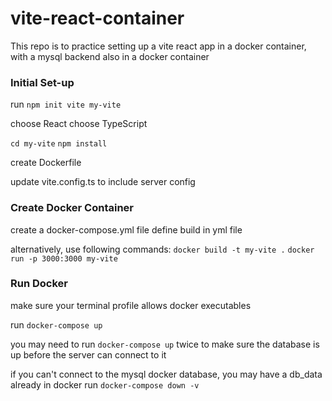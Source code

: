 # vite-react-container
This repo is to practice setting up a vite react app in a docker container, with a mysql backend also in a docker container

### Initial Set-up
run `npm init vite my-vite`

choose React
choose TypeScript

`cd my-vite`
`npm install`

create Dockerfile

update vite.config.ts to include server config

### Create Docker Container
create a docker-compose.yml file
define build in yml file

alternatively, use following commands:
`docker build -t my-vite .`
`docker run -p 3000:3000 my-vite`

### Run Docker
make sure your terminal profile allows docker executables

run `docker-compose up`

you may need to run `docker-compose up` twice to make sure the database is up before
the server can connect to it

if you can't connect to the mysql docker database, you may have a db_data already in docker
run `docker-compose down -v`